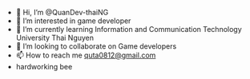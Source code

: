 - 👋 Hi, I’m @QuanDev-thaiNG
- 👀 I’m interested in game developer 
- 🌱 I’m currently learning Information and Communication Technology University Thai Nguyen
- 💞️ I’m looking to collaborate on Game developers
- 📫 How to reach me quta0812@gmail.com
- hardworking bee

<!---

--->
